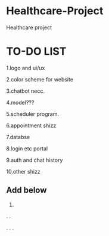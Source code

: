 # Healthcare-Project
Healthcare project 

# TO-DO LIST
1.logo and ui/ux

2.color scheme for website

3.chatbot necc.

4.model???

5.scheduler program.

6.appointment shizz

7.databse

8.login etc portal 

9.auth and chat  history

10.other shizz 



## Add below 

1.

.
.

.
.
.

